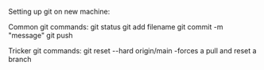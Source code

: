 Setting up git on new machine:



Common git commands:
git status
git add filename
git commit -m "message"
git push


Tricker git commands:
git reset --hard origin/main -forces a pull and reset a branch